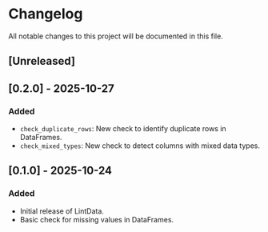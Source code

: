 # Changelog

All notable changes to this project will be documented in this file.

## [Unreleased]

## [0.2.0] - 2025-10-27

### Added

- `check_duplicate_rows`: New check to identify duplicate rows in DataFrames.
- `check_mixed_types`: New check to detect columns with mixed data types.

## [0.1.0] - 2025-10-24

### Added

- Initial release of LintData.
- Basic check for missing values in DataFrames.
